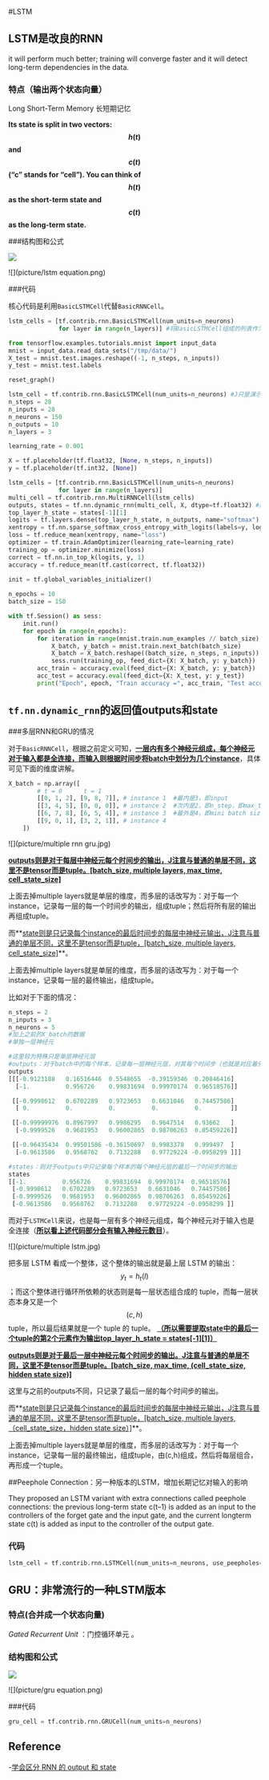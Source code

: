 #LSTM

## LSTM是改良的RNN

it will perform much better; training will converge faster and it will detect long-term dependencies in the data.

### 特点（输出两个状态向量）
Long Short-Term Memory 长短期记忆

**Its state is split in two vectors: $$h(t)$$ and $$c(t)$$ (“c” stands for “cell”). You can think of $$h(t)$$ as the short-term state and $$c(t)$$ as the long-term state.**

###结构图和公式

![](picture/lstm.png)

![](picture/lstm equation.png)

###代码

核心代码是利用`BasicLSTMCell`代替`BasicRNNCell`。

```python
lstm_cells = [tf.contrib.rnn.BasicLSTMCell(num_units=n_neurons)
              for layer in range(n_layers)] #将BasicLSTMCell组成的列表作为参数传入到后面的MultiRNNCell
```



```python
from tensorflow.examples.tutorials.mnist import input_data
mnist = input_data.read_data_sets("/tmp/data/")
X_test = mnist.test.images.reshape((-1, n_steps, n_inputs))
y_test = mnist.test.labels

reset_graph()

lstm_cell = tf.contrib.rnn.BasicLSTMCell(num_units=n_neurons) #J只是演示下，没用
n_steps = 28
n_inputs = 28
n_neurons = 150
n_outputs = 10
n_layers = 3

learning_rate = 0.001

X = tf.placeholder(tf.float32, [None, n_steps, n_inputs])
y = tf.placeholder(tf.int32, [None])

lstm_cells = [tf.contrib.rnn.BasicLSTMCell(num_units=n_neurons)
              for layer in range(n_layers)]
multi_cell = tf.contrib.rnn.MultiRNNCell(lstm_cells)
outputs, states = tf.nn.dynamic_rnn(multi_cell, X, dtype=tf.float32) #同样states则会将每一个单元的输出都会返回。
top_layer_h_state = states[-1][1]
logits = tf.layers.dense(top_layer_h_state, n_outputs, name="softmax")
xentropy = tf.nn.sparse_softmax_cross_entropy_with_logits(labels=y, logits=logits)
loss = tf.reduce_mean(xentropy, name="loss")
optimizer = tf.train.AdamOptimizer(learning_rate=learning_rate)
training_op = optimizer.minimize(loss)
correct = tf.nn.in_top_k(logits, y, 1)
accuracy = tf.reduce_mean(tf.cast(correct, tf.float32))
    
init = tf.global_variables_initializer()

n_epochs = 10
batch_size = 150

with tf.Session() as sess:
    init.run()
    for epoch in range(n_epochs):
        for iteration in range(mnist.train.num_examples // batch_size):
            X_batch, y_batch = mnist.train.next_batch(batch_size)
            X_batch = X_batch.reshape((batch_size, n_steps, n_inputs))
            sess.run(training_op, feed_dict={X: X_batch, y: y_batch})
        acc_train = accuracy.eval(feed_dict={X: X_batch, y: y_batch})
        acc_test = accuracy.eval(feed_dict={X: X_test, y: y_test})
        print("Epoch", epoch, "Train accuracy =", acc_train, "Test accuracy =", acc_test)

```

## `tf.nn.dynamic_rnn`的返回值outputs和state

###多层RNN和GRU的情况

对于`BasicRNNCell`，根据之前定义可知，**<u>一层内有多个神经元组成，每个神经元对于输入都是全连接，而输入则根据时间步将batch中划分为几个instance</u>**，具体可见下面的维度讲解。

```python
X_batch = np.array([
        # t = 0      t = 1 
        [[0, 1, 2], [9, 8, 7]], # instance 1  #最内是3，即input
        [[3, 4, 5], [0, 0, 0]], # instance 2  #次内是2，即n_step，即max_time
        [[6, 7, 8], [6, 5, 4]], # instance 3  #最外是4，即mini batch size，即batch_size
        [[9, 0, 1], [3, 2, 1]], # instance 4
    ])
```

![](picture/multiple rnn gru.jpg)

**<u>outputs则是对于每层中神经元每个时间步的输出，J注意与普通的单层不同，这里不是tensor而是tuple。[batch_size, multiple layers, max_time, cell_state_size]</u>**

上面去掉multiple layers就是单层的维度，而多层的话改写为：对于每一个instance，记录每一层的每一个时间步的输出，组成tuple；然后将所有层的输出再组成tuple。

而**<u>state则是只记录每个instance的最后时间步的每层中神经元输出，J注意与普通的单层不同，这里不是tensor而是tuple，[batch_size, multiple layers, cell_state_size]</u>**。

上面去掉multiple layers就是单层的维度，而多层的话改写为：对于每一个instance，记录每一层的最终输出，组成tuple。

比如对于下面的情况：

```python
n_steps = 2
n_inputs = 3
n_neurons = 5
#加上之前的X_batch的数据
#单独一层神经元

#这里较为特殊只是单层神经元层
#outputs：对于batch中的每个样本，记录每一层神经元层，对其每个时间步（也就是对应着分段数据，[0, 1, 2]对应时间步0, [9, 8, 7]对应时间步1），记录输出，这里有5个神经元
outputs
[[[-0.9123188   0.16516446  0.5548655  -0.39159346  0.20846416]
  [-1.          0.956726    0.99831694  0.99970174  0.96518576]]

 [[-0.9998612   0.6702289   0.9723653   0.6631046   0.74457586]
  [ 0.          0.          0.          0.          0.        ]]

 [[-0.99999976  0.8967997   0.9986295   0.9647514   0.93662   ]
  [-0.9999526   0.9681953   0.96002865  0.98706263  0.85459226]]

 [[-0.96435434  0.99501586 -0.36150697  0.9983378   0.999497  ]
  [-0.9613586   0.9568762   0.7132288   0.97729224 -0.0958299 ]]]

#states：则对于outputs中只记录每个样本的每个神经元层的最后一个时间步的输出
states
[[-1.          0.956726    0.99831694  0.99970174  0.96518576]
 [-0.9998612   0.6702289   0.9723653   0.6631046   0.74457586]
 [-0.9999526   0.9681953   0.96002865  0.98706263  0.85459226]
 [-0.9613586   0.9568762   0.7132288   0.97729224 -0.0958299 ]]
```

而对于`LSTMCell`来说，也是每一层有多个神经元组成，每个神经元对于输入也是全连接（**<u>所以看上述代码部分会有输入神经元数目</u>**）。

![](picture/multiple lstm.jpg)

把多层 LSTM 看成一个整体，这个整体的输出就是最上层 LSTM 的输出：$$y_t = h_t (l)$$；而这个整体进行循环所依赖的状态则是每一层状态组合成的 tuple，而每一层状态本身又是一个 $$(c, h)$$ tuple，所以最后结果就是一个 tuple 的 tuple。 **<u>（所以需要提取state中的最后一个tuple的第2个元素作为输出top_layer_h_state = states[-1][1]）</u>**

**<u>outputs则是对于最后一层中神经元每个时间步的输出。J注意与普通的单层不同，这里不是tensor而是tuple。[batch_size, max_time, (cell_state_size, hidden state size)]</u>**

这里与之前的outputs不同，只记录了最后一层的每个时间步的输出。

而**<u>state则是只记录每个instance的最后时间步的每层中神经元输出，J注意与普通的单层不同，这里不是tensor而是tuple，[batch_size, multiple layers, （cell_state_size，hidden state size）]</u>**。

上面去掉multiple layers就是单层的维度，而多层的话改写为：对于每一个instance，记录每一层的最终输出，组成tuple，由(c,h)组成，然后将每层组合，再形成一个tuple。

##Peephole Connection：另一种版本的LSTM，增加长期记忆对输入的影响

They proposed an LSTM variant with extra connections called peephole connections: the previous long-term state c(t–1) is added as an input to the controllers of the forget gate and the input gate, and the current longterm state c(t) is added as input to the controller of the output gate.

### 代码

```python
lstm_cell = tf.contrib.rnn.LSTMCell(num_units=n_neurons, use_peepholes=True) #即加入一个use_peepholes即可
```

## GRU：非常流行的一种LSTM版本

### 特点(合并成一个状态向量)

*Gated* *Recurrent* *Unit* ：门控循环单元 。

### 结构图和公式

![](picture/GRU.png)

![](picture/gru equation.png)

###代码

```python
gru_cell = tf.contrib.rnn.GRUCell(num_units=n_neurons)
```

## Reference

-[学会区分 RNN 的 output 和 state](https://zhuanlan.zhihu.com/p/28919765)